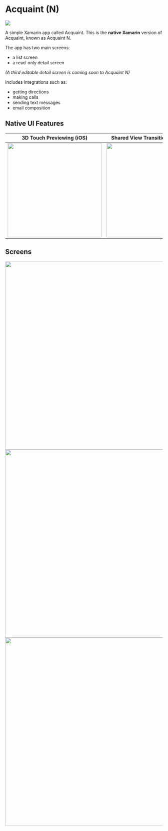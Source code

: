# Acquaint (N)
<img src="https://github.com/xamarinhq/app-acquaint-native/blob/master/Screenshots/Acquaint_N_Screens.png" />

A simple Xamarin app called Acquaint. This is the __native Xamarin__ version of Acquaint, known as Acquaint N.

The app has two main screens:
* a list screen
* a read-only detail screen

_(A third editable detail screen is coming soon to Acquaint N)_

Includes integrations such as:

* getting directions
* making calls
* sending text messages
* email composition

## Native UI Features
| 3D Touch Previewing (iOS) | Shared View Transitions (Android) |
| --- | --- |
| <img src="https://github.com/xamarinhq/app-acquaint-native/blob/master/Screenshots/Acquaint_N_3DTouch.gif" width="300" /> | <img src="https://github.com/xamarinhq/app-acquaint-native/blob/master/Screenshots/Acquaint_N_SharedViewTransitions.gif" width="300" /> |

## Screens
<img src="https://github.com/xamarinhq/app-acquaint-native/blob/master/Screenshots/Acquaint_N_ListPage.png" width="600" />
<img src="https://github.com/xamarinhq/app-acquaint-native/blob/master/Screenshots/Acquaint_N_DetailPage.png" width="600" />
<img src="https://github.com/xamarinhq/app-acquaint-native/blob/master/Screenshots/Acquaint_N_GetDirections.png" width="600" />
